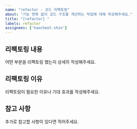 ```yaml
---
name: "refactor - 코드 리팩토링"
about: "기능 변화 없이 코드 구조를 개선하는 작업에 대해 작성해주세요."
title: "[refactor] "
labels: refactor
assignees: ['haecheol-shin']
---
```


## 리팩토링 내용
어떤 부분을 리팩토링 했는지 상세히 작성해주세요.

## 리팩토링 이유
리팩토링이 필요한 이유나 기대 효과를 작성해주세요.

## 참고 사항
추가로 참고할 사항이 있다면 적어주세요.
